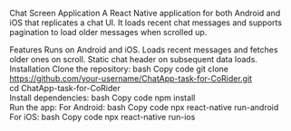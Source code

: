 Chat Screen Application
A React Native application for both Android and iOS that replicates a chat UI.
It loads recent chat messages and supports pagination to load older messages when scrolled up.

Features
Runs on Android and iOS.
Loads recent messages and fetches older ones on scroll.
Static chat header on subsequent data loads.
Installation
Clone the repository:
bash
Copy code
git clone https://github.com/your-username/ChatApp-task-for-CoRider.git  
cd ChatApp-task-for-CoRider  
Install dependencies:
bash
Copy code
npm install  
Run the app:
For Android:
bash
Copy code
npx react-native run-android  
For iOS:
bash
Copy code
npx react-native run-ios  
